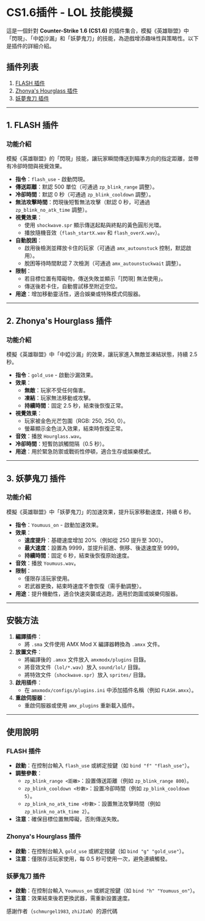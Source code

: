 # CS1.6插件 - LOL 技能模擬

這是一個針對 **Counter-Strike 1.6 (CS1.6)** 的插件集合，模擬《英雄聯盟》中「閃現」、「中婭沙漏」和「妖夢鬼刀」的技能，為遊戲增添趣味性與策略性。以下是插件的詳細介紹。

## 插件列表

1. [FLASH 插件](#1-flash-插件)
2. [Zhonya's Hourglass 插件](#2-zhonyas-hourglass-插件)
3. [妖夢鬼刀 插件](#3-妖夢鬼刀-插件)

---

## 1. FLASH 插件

### 功能介紹
模擬《英雄聯盟》的「閃現」技能，讓玩家瞬間傳送到瞄準方向的指定距離，並帶有冷卻時間與視覺效果。

- **指令**：`flash_use` - 啟動閃現。
- **傳送距離**：默認 500 單位（可通過 `zp_blink_range` 調整）。
- **冷卻時間**：默認 0 秒（可通過 `zp_blink_cooldown` 調整）。
- **無法攻擊時間**：閃現後短暫無法攻擊（默認 0 秒，可通過 `zp_blink_no_atk_time` 調整）。
- **視覺效果**：
  - 使用 `shockwave.spr` 顯示傳送起點與終點的黃色圓形光環。
  - 播放隨機音效（`flash_startX.wav` 和 `flash_overX.wav`）。
- **自動脫困**：
  - 啟用後檢測並釋放卡住的玩家（可通過 `amx_autounstuck` 控制，默認啟用）。
  - 脫困等待時間默認 7 次檢測（可通過 `amx_autounstuckwait` 調整）。
- **限制**：
  - 若目標位置有障礙物，傳送失敗並顯示「[閃現] 無法使用」。
  - 傳送後若卡住，自動嘗試移至附近空位。
- **用途**：增加移動靈活性，適合娛樂或特殊模式伺服器。

---

## 2. Zhonya's Hourglass 插件

### 功能介紹
模擬《英雄聯盟》中「中婭沙漏」的效果，讓玩家進入無敵並凍結狀態，持續 2.5 秒。

- **指令**：`gold_use` - 啟動沙漏效果。
- **效果**：
  - **無敵**：玩家不受任何傷害。
  - **凍結**：玩家無法移動或攻擊。
  - **持續時間**：固定 2.5 秒，結束後恢復正常。
- **視覺效果**：
  - 玩家被金色光芒包圍（RGB: 250, 250, 0）。
  - 螢幕顯示金色淡入效果，結束時恢復正常。
- **音效**：播放 `Hourglass.wav`。
- **冷卻時間**：短暫防誤觸間隔（0.5 秒）。
- **用途**：用於緊急防禦或戰術性停頓，適合生存或娛樂模式。

---

## 3. 妖夢鬼刀 插件

### 功能介紹
模擬《英雄聯盟》中「妖夢鬼刀」的加速效果，提升玩家移動速度，持續 6 秒。

- **指令**：`Youmuus_on` - 啟動加速效果。
- **效果**：
  - **速度提升**：基礎速度增加 20%（例如從 250 提升至 300）。
  - **最大速度**：設置為 9999，並提升前進、側移、後退速度至 9999。
  - **持續時間**：固定 6 秒，結束後恢復原始速度。
- **音效**：播放 `Youmuus.wav`。
- **限制**：
  - 僅限存活玩家使用。
  - 若武器更換，結束時速度不會恢復（需手動調整）。
- **用途**：提升機動性，適合快速突襲或逃跑，適用於跑圖或娛樂伺服器。

---

## 安裝方法

1. **編譯插件**：
   - 將 `.sma` 文件使用 AMX Mod X 編譯器轉換為 `.amxx` 文件。
2. **放置文件**：
   - 將編譯後的 `.amxx` 文件放入 `amxmodx/plugins` 目錄。
   - 將音效文件（`lol/*.wav`）放入 `sound/lol/` 目錄。
   - 將特效文件（`shockwave.spr`）放入 `sprites/` 目錄。
3. **啟用插件**：
   - 在 `amxmodx/configs/plugins.ini` 中添加插件名稱（例如 `FLASH.amxx`）。
4. **重啟伺服器**：
   - 重啟伺服器或使用 `amx_plugins` 重新載入插件。

---

## 使用說明

### FLASH 插件
- **啟動**：在控制台輸入 `flash_use` 或綁定按鍵（如 `bind "f" "flash_use"`）。
- **調整參數**：
  - `zp_blink_range <距離>`：設置傳送距離（例如 `zp_blink_range 800`）。
  - `zp_blink_cooldown <秒數>`：設置冷卻時間（例如 `zp_blink_cooldown 5`）。
  - `zp_blink_no_atk_time <秒數>`：設置無法攻擊時間（例如 `zp_blink_no_atk_time 2`）。
- **注意**：確保目標位置無障礙，否則傳送失敗。

### Zhonya's Hourglass 插件
- **啟動**：在控制台輸入 `gold_use` 或綁定按鍵（如 `bind "g" "gold_use"`）。
- **注意**：僅限存活玩家使用，每 0.5 秒可使用一次，避免連續觸發。

### 妖夢鬼刀 插件
- **啟動**：在控制台輸入 `Youmuus_on` 或綁定按鍵（如 `bind "h" "Youmuus_on"`）。
- **注意**：效果結束後若更換武器，需重新設置速度。



感謝作者（`schmurgel1983`, `zhiJIaN`）的源代碼
